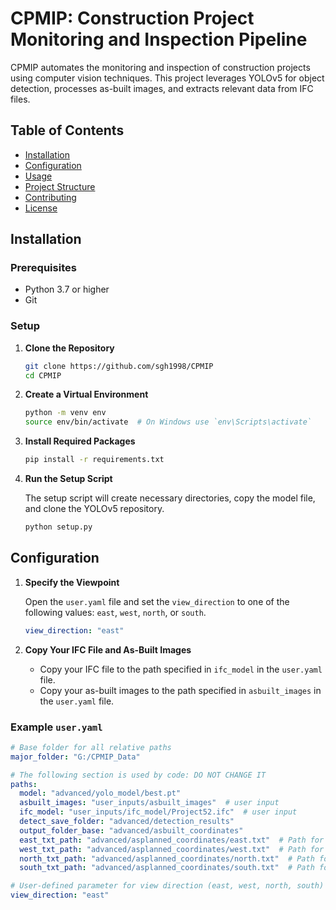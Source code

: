 # CPMIP: Construction Project Monitoring and Inspection Pipeline

CPMIP automates the monitoring and inspection of construction projects using computer vision techniques. This project leverages YOLOv5 for object detection, processes as-built images, and extracts relevant data from IFC files.

## Table of Contents

- [Installation](#installation)
- [Configuration](#configuration)
- [Usage](#usage)
- [Project Structure](#project-structure)
- [Contributing](#contributing)
- [License](#license)

## Installation

### Prerequisites

- Python 3.7 or higher
- Git

### Setup

1. **Clone the Repository**

    ```sh
    git clone https://github.com/sgh1998/CPMIP
    cd CPMIP
    ```

2. **Create a Virtual Environment**

    ```sh
    python -m venv env
    source env/bin/activate  # On Windows use `env\Scripts\activate`
    ```

3. **Install Required Packages**

    ```sh
    pip install -r requirements.txt
    ```

4. **Run the Setup Script**

    The setup script will create necessary directories, copy the model file, and clone the YOLOv5 repository.

    ```sh
    python setup.py
    ```

## Configuration

1. **Specify the Viewpoint**

    Open the `user.yaml` file and set the `view_direction` to one of the following values: `east`, `west`, `north`, or `south`.

    ```yaml
    view_direction: "east"
    ```

2. **Copy Your IFC File and As-Built Images**

    - Copy your IFC file to the path specified in `ifc_model` in the `user.yaml` file.
    - Copy your as-built images to the path specified in `asbuilt_images` in the `user.yaml` file.

### Example `user.yaml`

```yaml
# Base folder for all relative paths
major_folder: "G:/CPMIP_Data"

# The following section is used by code: DO NOT CHANGE IT
paths:
  model: "advanced/yolo_model/best.pt"
  asbuilt_images: "user_inputs/asbuilt_images"  # user input
  ifc_model: "user_inputs/ifc_model/Project52.ifc"  # user input
  detect_save_folder: "advanced/detection_results"
  output_folder_base: "advanced/asbuilt_coordinates"
  east_txt_path: "advanced/asplanned_coordinates/east.txt"  # Path for the east output text file
  west_txt_path: "advanced/asplanned_coordinates/west.txt"  # Path for the west output text file
  north_txt_path: "advanced/asplanned_coordinates/north.txt"  # Path for the north output text file
  south_txt_path: "advanced/asplanned_coordinates/south.txt"  # Path for the south output text file

# User-defined parameter for view direction (east, west, north, south)
view_direction: "east"
